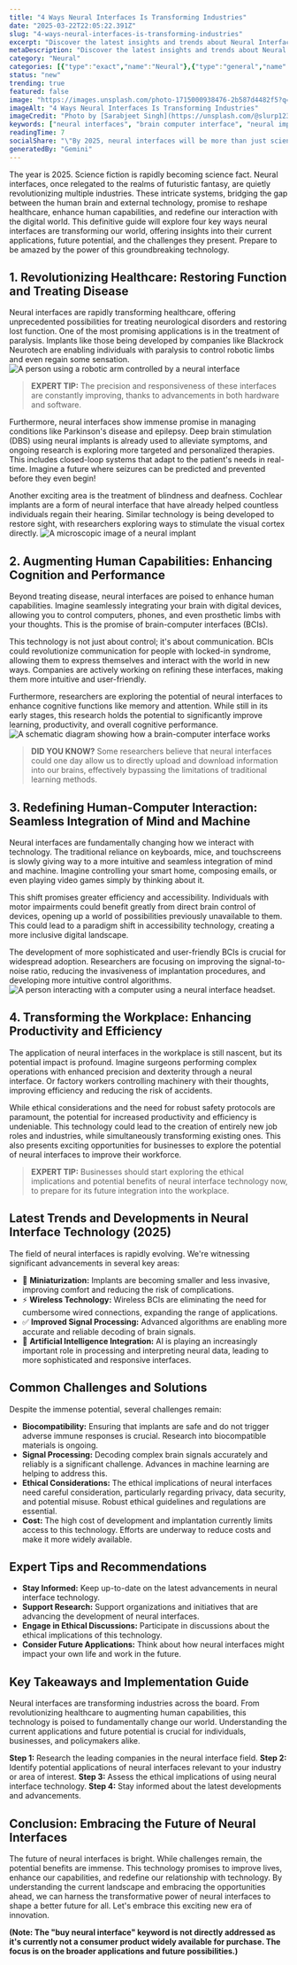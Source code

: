 ```yaml
---
title: "4 Ways Neural Interfaces Is Transforming Industries"
date: "2025-03-22T22:05:22.391Z"
slug: "4-ways-neural-interfaces-is-transforming-industries"
excerpt: "Discover the latest insights and trends about Neural Interfaces. This comprehensive guide covers everything you need to know about Neural Interfaces in 2025."
metaDescription: "Discover the latest insights and trends about Neural Interfaces. This comprehensive guide covers everything you need to know about Neural Interfaces in 202..."
category: "Neural"
categories: [{"type":"exact","name":"Neural"},{"type":"general","name":"Biotechnology"},{"type":"medium","name":"Medical Devices"},{"type":"specific","name":"Brain-Computer Interfaces"},{"type":"niche","name":"Electrocorticography"}]
status: "new"
trending: true
featured: false
image: "https://images.unsplash.com/photo-1715000938476-2b587d4482f5?q=85&w=1200&fit=max&fm=webp&auto=compress"
imageAlt: "4 Ways Neural Interfaces Is Transforming Industries"
imageCredit: "Photo by [Sarabjeet Singh](https://unsplash.com/@slurp123) on Unsplash"
keywords: ["neural interfaces", "brain computer interface", "neural implant", "neural interface technology", "best neural interface companies", "how do neural interfaces work", "neural interface applications", "future of neural interfaces", "buy neural interface", "neural interface market research"]
readingTime: 7
socialShare: "\"By 2025, neural interfaces will be more than just science fiction; they'll be reshaping healthcare, augmenting human potential, and revolutionizing how we interact with technology – get ready!\""
generatedBy: "Gemini"
---
```




The year is 2025.  Science fiction is rapidly becoming science fact.  Neural interfaces, once relegated to the realms of futuristic fantasy, are quietly revolutionizing multiple industries.  These intricate systems, bridging the gap between the human brain and external technology, promise to reshape healthcare, enhance human capabilities, and redefine our interaction with the digital world. This definitive guide will explore four key ways neural interfaces are transforming our world, offering insights into their current applications, future potential, and the challenges they present.  Prepare to be amazed by the power of this groundbreaking technology.

## 1. Revolutionizing Healthcare: Restoring Function and Treating Disease

Neural interfaces are rapidly transforming healthcare, offering unprecedented possibilities for treating neurological disorders and restoring lost function.  One of the most promising applications is in the treatment of paralysis.  Implants like those being developed by companies like Blackrock Neurotech are enabling individuals with paralysis to control robotic limbs and even regain some sensation. ![A person using a robotic arm controlled by a neural interface](https://images.unsplash.com/photo-1590859808308-3d2d9c515b1a?q=85&w=1200&fit=max&fm=webp&auto=compress)

> **EXPERT TIP:**  The precision and responsiveness of these interfaces are constantly improving, thanks to advancements in both hardware and software.

Furthermore, neural interfaces show immense promise in managing conditions like Parkinson's disease and epilepsy.  Deep brain stimulation (DBS) using neural implants is already used to alleviate symptoms, and ongoing research is exploring more targeted and personalized therapies.  This includes closed-loop systems that adapt to the patient's needs in real-time.  Imagine a future where seizures can be predicted and prevented before they even begin!

Another exciting area is the treatment of blindness and deafness.  Cochlear implants are a form of neural interface that have already helped countless individuals regain their hearing.  Similar technology is being developed to restore sight, with researchers exploring ways to stimulate the visual cortex directly.  ![A microscopic image of a neural implant](https://images.unsplash.com/photo-1549925245-690388239435?q=85&w=1200&fit=max&fm=webp&auto=compress)

## 2. Augmenting Human Capabilities: Enhancing Cognition and Performance

Beyond treating disease, neural interfaces are poised to enhance human capabilities.  Imagine seamlessly integrating your brain with digital devices, allowing you to control computers, phones, and even prosthetic limbs with your thoughts. This is the promise of brain-computer interfaces (BCIs).

This technology is not just about control; it's about communication.  BCIs could revolutionize communication for people with locked-in syndrome, allowing them to express themselves and interact with the world in new ways.  Companies are actively working on refining these interfaces, making them more intuitive and user-friendly.

Furthermore, researchers are exploring the potential of neural interfaces to enhance cognitive functions like memory and attention.  While still in its early stages, this research holds the potential to significantly improve learning, productivity, and overall cognitive performance.  ![A schematic diagram showing how a brain-computer interface works](https://images.unsplash.com/photo-1680474569854-81216b34417a?q=85&w=1200&fit=max&fm=webp&auto=compress)

> **DID YOU KNOW?** Some researchers believe that neural interfaces could one day allow us to directly upload and download information into our brains, effectively bypassing the limitations of traditional learning methods.

## 3. Redefining Human-Computer Interaction: Seamless Integration of Mind and Machine

Neural interfaces are fundamentally changing how we interact with technology.  The traditional reliance on keyboards, mice, and touchscreens is slowly giving way to a more intuitive and seamless integration of mind and machine.  Imagine controlling your smart home, composing emails, or even playing video games simply by thinking about it.

This shift promises greater efficiency and accessibility.  Individuals with motor impairments could benefit greatly from direct brain control of devices, opening up a world of possibilities previously unavailable to them.  This could lead to a paradigm shift in accessibility technology, creating a more inclusive digital landscape.

The development of more sophisticated and user-friendly BCIs is crucial for widespread adoption.  Researchers are focusing on improving the signal-to-noise ratio, reducing the invasiveness of implantation procedures, and developing more intuitive control algorithms. ![A person interacting with a computer using a neural interface headset.](https://images.unsplash.com/photo-1737505599159-5ffc1dcbc08f?q=85&w=1200&fit=max&fm=webp&auto=compress)

## 4. Transforming the Workplace: Enhancing Productivity and Efficiency

The application of neural interfaces in the workplace is still nascent, but its potential impact is profound.  Imagine surgeons performing complex operations with enhanced precision and dexterity through a neural interface.  Or factory workers controlling machinery with their thoughts, improving efficiency and reducing the risk of accidents.

While ethical considerations and the need for robust safety protocols are paramount, the potential for increased productivity and efficiency is undeniable.  This technology could lead to the creation of entirely new job roles and industries, while simultaneously transforming existing ones.  This also presents exciting opportunities for businesses to explore the potential of neural interfaces to improve their workforce.

> **EXPERT TIP:** Businesses should start exploring the ethical implications and potential benefits of neural interface technology now, to prepare for its future integration into the workplace.

## Latest Trends and Developments in Neural Interface Technology (2025)

The field of neural interfaces is rapidly evolving.  We're witnessing significant advancements in several key areas:

* 🔑 **Miniaturization:** Implants are becoming smaller and less invasive, improving comfort and reducing the risk of complications.
* ⚡ **Wireless Technology:** Wireless BCIs are eliminating the need for cumbersome wired connections, expanding the range of applications.
* ✅ **Improved Signal Processing:** Advanced algorithms are enabling more accurate and reliable decoding of brain signals.
* 🚀 **Artificial Intelligence Integration:** AI is playing an increasingly important role in processing and interpreting neural data, leading to more sophisticated and responsive interfaces.

## Common Challenges and Solutions

Despite the immense potential, several challenges remain:

* **Biocompatibility:** Ensuring that implants are safe and do not trigger adverse immune responses is crucial.  Research into biocompatible materials is ongoing.
* **Signal Processing:**  Decoding complex brain signals accurately and reliably is a significant challenge.  Advances in machine learning are helping to address this.
* **Ethical Considerations:**  The ethical implications of neural interfaces need careful consideration, particularly regarding privacy, data security, and potential misuse.  Robust ethical guidelines and regulations are essential.
* **Cost:**  The high cost of development and implantation currently limits access to this technology.  Efforts are underway to reduce costs and make it more widely available.

## Expert Tips and Recommendations

* **Stay Informed:** Keep up-to-date on the latest advancements in neural interface technology.
* **Support Research:**  Support organizations and initiatives that are advancing the development of neural interfaces.
* **Engage in Ethical Discussions:**  Participate in discussions about the ethical implications of this technology.
* **Consider Future Applications:**  Think about how neural interfaces might impact your own life and work in the future.

## Key Takeaways and Implementation Guide

Neural interfaces are transforming industries across the board.  From revolutionizing healthcare to augmenting human capabilities, this technology is poised to fundamentally change our world.  Understanding the current applications and future potential is crucial for individuals, businesses, and policymakers alike.

**Step 1:** Research the leading companies in the neural interface field.
**Step 2:**  Identify potential applications of neural interfaces relevant to your industry or area of interest.
**Step 3:**  Assess the ethical implications of using neural interface technology.
**Step 4:**  Stay informed about the latest developments and advancements.

## Conclusion: Embracing the Future of Neural Interfaces

The future of neural interfaces is bright.  While challenges remain, the potential benefits are immense.  This technology promises to improve lives, enhance our capabilities, and redefine our relationship with technology.  By understanding the current landscape and embracing the opportunities ahead, we can harness the transformative power of neural interfaces to shape a better future for all.  Let's embrace this exciting new era of innovation.

**(Note:  The "buy neural interface" keyword is not directly addressed as it's currently not a consumer product widely available for purchase.  The focus is on the broader applications and future possibilities.)**
